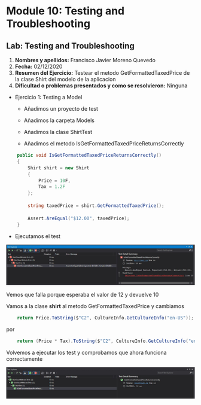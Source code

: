 # Module 10: Testing and Troubleshooting

## Lab: Testing and Troubleshooting

1. **Nombres y apellidos:** Francisco Javier Moreno Quevedo
2. **Fecha:** 02/12/2020
3. **Resumen del Ejercicio:** Testear el metodo GetFormattedTaxedPrice de la clase  Shirt del modelo de la aplicacion
4. **Dificultad o problemas presentados y como se resolvieron:** Ninguna



- Ejercicio 1: Testing a Model
  - Añadimos un proyecto de test
  
  - Añadimos la carpeta Models
  
  - Añadimos la clase ShirtTest
  
  - Añadimos el metodo IsGetFormattedTaxedPriceReturnsCorrectly
  
    

```cs
    public void IsGetFormattedTaxedPriceReturnsCorrectly()
    {
        Shirt shirt = new Shirt
        {
            Price = 10F,
            Tax = 1.2F
        };

        string taxedPrice = shirt.GetFormattedTaxedPrice();

        Assert.AreEqual("$12.00", taxedPrice);
    }
```



- Ejecutamos el test

![](./img/Captura1.jpg)

Vemos que falla porque esperaba el valor de 12 y devuelve 10

Vamos a la clase **shirt** al metodo GetFormattedTaxedPrice y cambiamos

```cs
    return Price.ToString($"C2", CultureInfo.GetCultureInfo("en-US"));
```

por

```cs
    return (Price * Tax).ToString($"C2", CultureInfo.GetCultureInfo("en-US"));
```



Volvemos a ejecutar los test y comprobamos que ahora funciona correctamente

![](./img/Captura2.jpg)